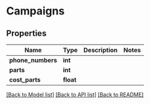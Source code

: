 # Campaigns


## Properties
Name | Type | Description | Notes
------------ | ------------- | ------------- | -------------
**phone_numbers** | **int** |  | 
**parts** | **int** |  | 
**cost_parts** | **float** |  | 


[[Back to Model list]](../../README.md#models) [[Back to API list]](../../README.md#available-methods) [[Back to README]](../../README.md)


